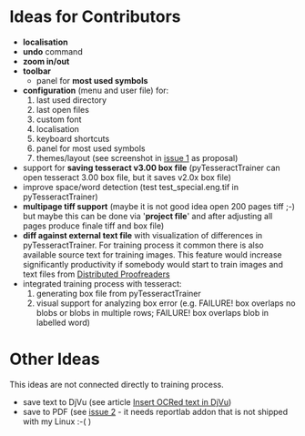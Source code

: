 # Ideas for Contributors #

  * **localisation**
  * **undo** command
  * **zoom in/out**
  * **toolbar**
    * panel for **most used symbols**
  * **configuration** (menu and user file) for:
    1. last used directory
    1. last open files
    1. custom font
    1. localisation
    1. keyboard shortcuts
    1. panel for most used symbols
    1. themes/layout (see screenshot in [issue 1](http://code.google.com/p/pytesseracttrainer/issues/detail?id=1) as proposal)
  * support for **saving tesseract v3.00 box file** (pyTesseractTrainer can open tesseract 3.00 box file, but it saves v2.0x box file)
  * improve space/word detection (test test\_special.eng.tif in pyTesseractTrainer)
  * **multipage tiff support** (maybe it is not good idea open 200 pages tiff ;-) but maybe this can be done via '**project file**' and after adjusting all pages produce finale tiff and box file)
  * **diff against external text file** with visualization of differences in pyTesseractTrainer. For training process it common there is also available source text for training images. This feature would increase significantly productivity if somebody would start to train images and text files from [Distributed Proofreaders](http://www.pgdp.net/c/)
  * integrated training process with tesseract:
    1. generating box file from  pyTesseractTrainer
    1. visual support for analyzing box error (e.g. FAILURE! box overlaps no blobs or blobs in multiple rows; FAILURE! box overlaps blob in labelled word)


# Other Ideas #

This ideas are not connected directly to training process.

  * save text to DjVu (see article [Insert OCRed text in DjVu](http://www.ub-filosofie.ro/~solcan/wt/gnu/d/odjv.html))
  * save to PDF (see [issue 2](http://code.google.com/p/pytesseracttrainer/issues/detail?id=2) - it needs reportlab addon that is not shipped with my Linux :-( )